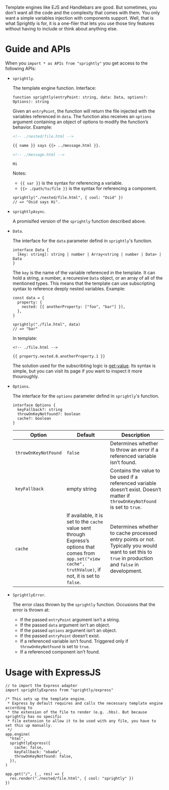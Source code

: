 Template engines like EJS and Handlebars are good. But sometimes, you don't want all the code and the complexity that comes with them. You only want a simple variables injection with components support. Well, that is what Sprightly is for, it is a one-filer that lets you use those tiny features without having to include or think about anything else.

# Guide and APIs

When you `import * as APIs from "sprightly"` you get access to the following APIs:

- `sprightly`.

  The template engine function.
  Interface:

  ```tsx
  function sprightly(entryPoint: string, data: Data, options?: Options): string
  ```

  Given an `entryPoint`, the function will return the file injected with the variables referenced in `data`. The function also receives an `options` argument containing an object of options to modify the function’s behavior.
  Example:

  ```html
  <!-- ./nested/file.html -->

  {{ name }} says {{> ../message.html }}.
  ```

  ```html
  <!-- ./message.html -->

  Hi
  ```

  Notes:

  - `{{ var }}` is the syntax for referencing a variable.
  - `{{> ./path/to/file }}` is the syntax for referencing a component.

  ```tsx
  sprightly("./nested/file.html", { cool: "Osid" })
  // => "Osid says Hi".
  ```

- `sprightlyAsync`.

  A promisifed version of the `sprightly` function described above.

- `Data`.

  The interface for the `data` parameter defind in `sprightly`'s function.

  ```tsx
  interface Data {
    [key: string]: string | number | Array<string | number | Data> | Data
  }
  ```

  The `key` is the name of the variable referenced in the template. It can hold a string, a number, a recuresive `Data` object, or an array of all of the mentioned types. This means that the template can use subscripting syntax to reference deeply nested variables. Example:

  ```tsx
  const data = {
    property: {
      nested: [{ anotherProperty: ["foo", "bar"] }],
    },
  }

  sprightly("./file.html", data)
  // => "bar"
  ```

  In template:

  ```
  <!-- ./file.html -->

  {{ property.nested.0.anotherProperty.1 }}
  ```

  The solution used for the subscribting logic is [get-value](https://www.npmjs.com/package/get-value). Its syntax is simple, but you can visit its page if you want to inspect it more thouroughly.

- `Options`.

  The interface for the `options` parameter defind in `sprightly`'s function.

  ```tsx
  interface Options {
    keyFallback?: string
    throwOnKeyNotfound?: boolean
    cache?: boolean
  }
  ```

  | Option               | Default                                                                                                                                                        | Description                                                                                                                                         |
  | -------------------- | -------------------------------------------------------------------------------------------------------------------------------------------------------------- | --------------------------------------------------------------------------------------------------------------------------------------------------- |
  | `throwOnKeyNotFound` | `false`                                                                                                                                                        | Determines whether to throw an error if a referenced variable isn’t found.                                                                          |
  | `keyFallback`        | empty string                                                                                                                                                   | Contains the value to be used if a referenced variable doesn’t exist. Doesn’t matter if `throwOnKeyNotFound` is set to `true`.                      |
  | `cache`              | If available, it is set to the `cache` value sent through Express’s options that comes from `app.set("view cache", truthValue)`, if not, it is set to `false`. | Determines whether to cache processed entry points or not. Typically you would want to set this to `true` in production and `false` in development. |

- `SprightlyError`.

  The error class thrown by the `sprightly` function. Occusions that the error is thrown at:

  - If the passed `entryPoint` argument isn’t a string.
  - If the passed `data` argument isn’t an object.
  - If the passed `options` argument isn’t an object.
  - If the passed `entryPoint` doesn’t exist.
  - If a referenced variable isn’t found. Triggered only if `throwOnKeyNotFound` is set to `true`.
  - If a referenced component isn’t found.

# Usage with ExpressJS

```tsx
// to import the Express adapter
import sprightlyExpress from "sprightly/express"

/* This sets up the template engine.
 * Express by default requires and calls the necessary template engine according to
 * the extension of the file to render (e.g. .hbs). But because sprightly has no specific
 * file extension to allow it to be used with any file, you have to set this up manually.
 */
app.engine(
  "html",
  sprightlyExpress({
    cache: false,
    keyFallback: "obada",
    throwOnKeyNotfound: false,
  }),
)

app.get("/", (_, res) => {
  res.render("./nested/file.html", { cool: "sprightly" })
})
```
